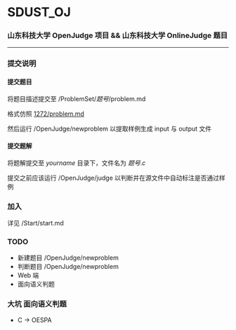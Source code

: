 # SDUST_OJ
### 山东科技大学 OpenJudge 项目 && 山东科技大学 OnlineJudge 题目
---
### 提交说明

#### 提交题目
将题目描述提交至  /ProblemSet/*题号*/problem.md

格式仿照 [1272/problem.md](https://github.com/Si-Huan/OpenJudge/blob/master/ProblemSet/1272/problem.md)

然后运行 /OpenJudge/newproblem 以提取样例生成 input 与 output 文件

#### 提交题解
将题解提交至 *yourname* 目录下，文件名为 *题号*.*c*

提交之前应该运行 /OpenJudge/judge 以判断并在源文件中自动标注是否通过样例

### 加入
详见 /Start/start.md

### TODO
+ 新建题目 /OpenJudge/newproblem
+ 判断题目 /OpenJudge/newproblem
+ Web 端
+ 面向语义判题

### 大坑 面向语义判题
+ C -> OESPA
